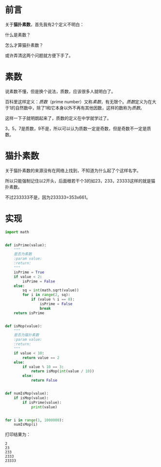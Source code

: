 # 前言

关于**猫扑素数**，首先我有2个定义不明白：

什么是素数？

怎么才算猫扑素数？

或许弄清这两个问题就方便下手了。

# 素数

说素数不懂，但是换个说法，质数，应该很多人就明白了。

百科里这样定义：*质数*（prime number）又称*素数*，有无限个。*质数*定义为在大于1的自然数中，除了1和它本身以外不再有其他因数，这样的数称为*质数*。

这样一下子就明朗起来了，质数的定义在中学就学过了。

3，5，7是质数，9不是，所以可以认为质数一定是奇数，但是奇数不一定是质数。

# 猫扑素数

关于猫扑素数的来源没有在网络上找到，不知道为什么起了个这样名字。

所以只能强制记住以2开头，后面根若干个3的如23，233，23333这样的就是猫扑素数。

不过233333不是，因为233333=353x661。

# 实现



```python
import math


def isPrime(value):
    """
    是否为素数
    :param value:
    :return:
    """
    isPrime = True
    if value < 2:
        isPrime = False
    else:
        sq = int(math.sqrt(value))
        for i in range(2, sq):
            if (value % i == 0):
                isPrime = False
                break
    return isPrime


def isMop(value):
    """
    是否为猫扑素数
    :param value:
    :return:
    """
    if value < 10:
        return value == 2
    else:
        if value % 10 == 3:
            return isMop(int(value / 10))
        else:
            return False


def numIsMop(value):
    if isMop(value):
        if isPrime(value):
            print(value)


for i in range(1, 1000000):
    numIsMop(i)
```

打印结果为：

```
2
23
233
2333
23333
```